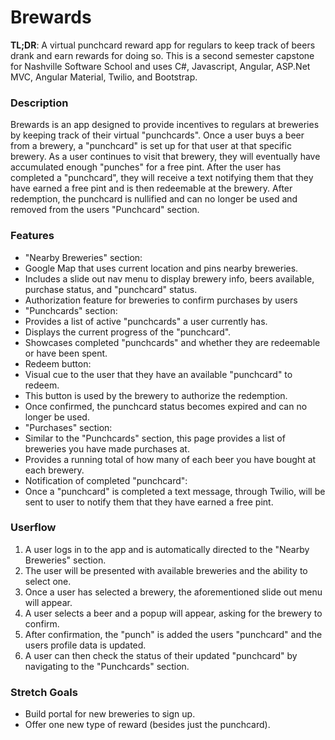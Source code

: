 # Brewards

**TL;DR**: A virtual punchcard reward app for regulars to keep track of beers drank and earn rewards for doing so. This is a second semester capstone for Nashville Software School and uses C#, Javascript, Angular, ASP.Net MVC, Angular Material, Twilio, and Bootstrap.

### Description
Brewards is an app designed to provide incentives to regulars at breweries by keeping track of their virtual "punchcards". Once a user buys a beer from a brewery, a "punchcard" is set up for that user at that specific brewery. As a user continues to visit that brewery, they will eventually have accumulated enough "punches" for a free pint. After the user has completed a "punchcard", they will receive a text notifying them that they have earned a free pint and is then redeemable at the brewery. After redemption, the punchcard is nullified and can no longer be used and removed from the users "Punchcard" section.

### Features
* "Nearby Breweries" section:
 * Google Map that uses current location and pins nearby breweries.
 * Includes a slide out nav menu to display brewery info, beers available, purchase status, and "punchcard" status.
 * Authorization feature for breweries to confirm purchases by users
* "Punchcards" section:
 * Provides a list of active "punchcards" a user currently has.
 * Displays the current progress of the "punchcard".
 * Showcases completed "punchcards" and whether they are redeemable or have been spent.
 * Redeem button:
  * Visual cue to the user that they have an available "punchcard" to redeem.
  * This button is used by the brewery to authorize the redemption.
  * Once confirmed, the punchcard status becomes expired and can no longer be used.
* "Purchases" section:
 * Similar to the "Punchcards" section, this page provides a list of breweries you have made purchases at.
 * Provides a running total of how many of each beer you have bought at each brewery. 
* Notification of completed "punchcard":
 * Once a "punchcard" is completed a text message, through Twilio, will be sent to user to notify them that they have earned a free pint.

### Userflow
1. A user logs in to the app and is automatically directed to the "Nearby Breweries" section.
2. The user will be presented with available breweries and the ability to select one.
3. Once a user has selected a brewery, the aforementioned slide out menu will appear. 
4. A user selects a beer and a popup will appear, asking for the brewery to confirm.
5. After confirmation, the "punch" is added the users "punchcard" and the users profile data is updated. 
6. A user can then check the status of their updated "punchcard" by navigating to the "Punchcards" section.

### Stretch Goals
* Build portal for new breweries to sign up.
* Offer one new type of reward (besides just the punchcard).